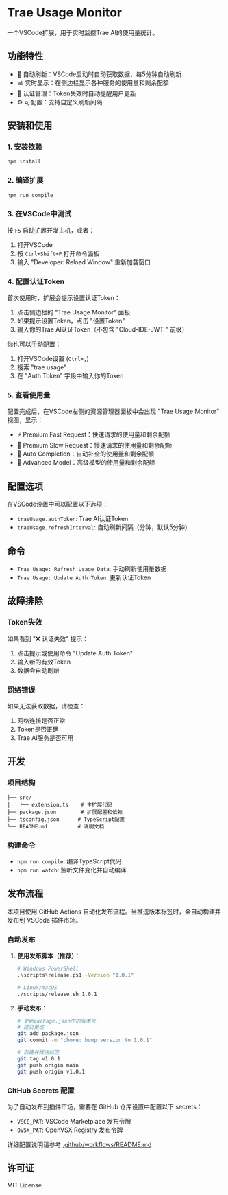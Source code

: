 # Trae Usage Monitor

一个VSCode扩展，用于实时监控Trae AI的使用量统计。

## 功能特性

- 🔄 自动刷新：VSCode启动时自动获取数据，每5分钟自动刷新
- 📊 实时显示：在侧边栏显示各种服务的使用量和剩余配额
- 🔐 认证管理：Token失效时自动提醒用户更新
- ⚙️ 可配置：支持自定义刷新间隔

## 安装和使用

### 1. 安装依赖

```bash
npm install
```

### 2. 编译扩展

```bash
npm run compile
```

### 3. 在VSCode中测试

按 `F5` 启动扩展开发主机，或者：

1. 打开VSCode
2. 按 `Ctrl+Shift+P` 打开命令面板
3. 输入 "Developer: Reload Window" 重新加载窗口

### 4. 配置认证Token

首次使用时，扩展会提示设置认证Token：

1. 点击侧边栏的 "Trae Usage Monitor" 面板
2. 如果提示设置Token，点击 "设置Token"
3. 输入你的Trae AI认证Token（不包含 "Cloud-IDE-JWT " 前缀）

你也可以手动配置：

1. 打开VSCode设置 (`Ctrl+,`)
2. 搜索 "trae usage"
3. 在 "Auth Token" 字段中输入你的Token

### 5. 查看使用量

配置完成后，在VSCode左侧的资源管理器面板中会出现 "Trae Usage Monitor" 视图，显示：

- ⚡ Premium Fast Request：快速请求的使用量和剩余配额
- 🐌 Premium Slow Request：慢速请求的使用量和剩余配额  
- 🔧 Auto Completion：自动补全的使用量和剩余配额
- 🚀 Advanced Model：高级模型的使用量和剩余配额

## 配置选项

在VSCode设置中可以配置以下选项：

- `traeUsage.authToken`: Trae AI认证Token
- `traeUsage.refreshInterval`: 自动刷新间隔（分钟，默认5分钟）

## 命令

- `Trae Usage: Refresh Usage Data`: 手动刷新使用量数据
- `Trae Usage: Update Auth Token`: 更新认证Token

## 故障排除

### Token失效

如果看到 "❌ 认证失效" 提示：

1. 点击提示或使用命令 "Update Auth Token"
2. 输入新的有效Token
3. 数据会自动刷新

### 网络错误

如果无法获取数据，请检查：

1. 网络连接是否正常
2. Token是否正确
3. Trae AI服务是否可用

## 开发

### 项目结构

```
├── src/
│   └── extension.ts    # 主扩展代码
├── package.json        # 扩展配置和依赖
├── tsconfig.json      # TypeScript配置
└── README.md          # 说明文档
```

### 构建命令

- `npm run compile`: 编译TypeScript代码
- `npm run watch`: 监听文件变化并自动编译

## 发布流程

本项目使用 GitHub Actions 自动化发布流程。当推送版本标签时，会自动构建并发布到 VSCode 插件市场。

### 自动发布

1. **使用发布脚本（推荐）**：
   ```bash
   # Windows PowerShell
   .\scripts\release.ps1 -Version "1.0.1"
   
   # Linux/macOS
   ./scripts/release.sh 1.0.1
   ```

2. **手动发布**：
   ```bash
   # 更新package.json中的版本号
   # 提交更改
   git add package.json
   git commit -m "chore: bump version to 1.0.1"
   
   # 创建并推送标签
   git tag v1.0.1
   git push origin main
   git push origin v1.0.1
   ```

### GitHub Secrets 配置

为了自动发布到插件市场，需要在 GitHub 仓库设置中配置以下 secrets：

- `VSCE_PAT`: VSCode Marketplace 发布令牌
- `OVSX_PAT`: OpenVSX Registry 发布令牌

详细配置说明请参考 [.github/workflows/README.md](.github/workflows/README.md)

## 许可证

MIT License